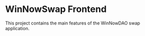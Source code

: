 # WinNowSwap Frontend
 
This project contains the main features of the WinNowDAO swap application.
 
